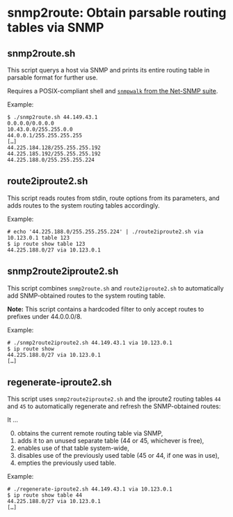 # snmp2route: Obtain parsable routing tables via SNMP

## snmp2route.sh

This script querys a host via SNMP and prints its entire routing table in
parsable format for further use.

Requires a POSIX-compliant shell and [`snmpwalk` from the Net-SNMP
suite](http://www.net-snmp.org/docs/man/snmpwalk.html).

Example:

    $ ./snmp2route.sh 44.149.43.1
    0.0.0.0/0.0.0.0
    10.43.0.0/255.255.0.0
    44.0.0.1/255.255.255.255
    […]
    44.225.184.128/255.255.255.192
    44.225.185.192/255.255.255.192
    44.225.188.0/255.255.255.224

## route2iproute2.sh

This script reads routes from stdin, route options from its parameters, and
adds routes to the system routing tables accordingly.

Example:

    # echo '44.225.188.0/255.255.255.224' | ./route2iproute2.sh via 10.123.0.1 table 123
    $ ip route show table 123
    44.225.188.0/27 via 10.123.0.1

## snmp2route2iproute2.sh

This script combines `snmp2route.sh` and `route2iproute2.sh` to automatically
add SNMP-obtained routes to the system routing table.

**Note:** This script contains a hardcoded filter to only accept routes to
prefixes under 44.0.0.0/8.

Example:

    # ./snmp2route2iproute2.sh 44.149.43.1 via 10.123.0.1
    $ ip route show
    44.225.188.0/27 via 10.123.0.1
    […]

## regenerate-iproute2.sh

This script uses `snmp2route2iproute2.sh` and the iproute2 routing tables `44`
and `45` to automatically regenerate and refresh the SNMP-obtained routes:

It …

0. obtains the current remote routing table via SNMP,
0. adds it to an unused separate table (44 or 45, whichever is free),
0. enables use of that table system-wide,
0. disables use of the previously used table (45 or 44, if one was in use),
0. empties the previously used table.

Example:

    # ./regenerate-iproute2.sh 44.149.43.1 via 10.123.0.1
    $ ip route show table 44
    44.225.188.0/27 via 10.123.0.1
    […]


